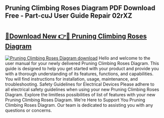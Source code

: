 ## Pruning Climbing Roses Diagram PDF Download Free - Part-cuJ User Guide Repair 02rXZ

# <h2><a href="http://dfuqpq8.blite.top/?on=Pruning+Climbing+Roses+Diagram">🔗Download New 👉🔴 Pruning Climbing Roses Diagram</a></h2>

[![Pruning Climbing Roses Diagram download](https://i.imgur.com/lujVjoI.png)](http://dfuqpq8.blite.top/?on=Pruning+Climbing+Roses+Diagram)
Hello and welcome to the user manual for your newly delivered Pruning Climbing Roses Diagram. This guide is designed to help you get started with your product and provide you with a thorough understanding of its features, functions, and capabilities. You will find instructions for installation, usage, maintenance, and troubleshooting. Safety Guidelines for Electrical Devices Please adhere to all electrical safety guidelines when using your new Pruning Climbing Roses Diagram. Explore the limitless possibilities of list of features with your new Pruning Climbing Roses Diagram. We're Here to Support You Pruning Climbing Roses Diagram. Our team is dedicated to assisting you with any questions or concerns.
